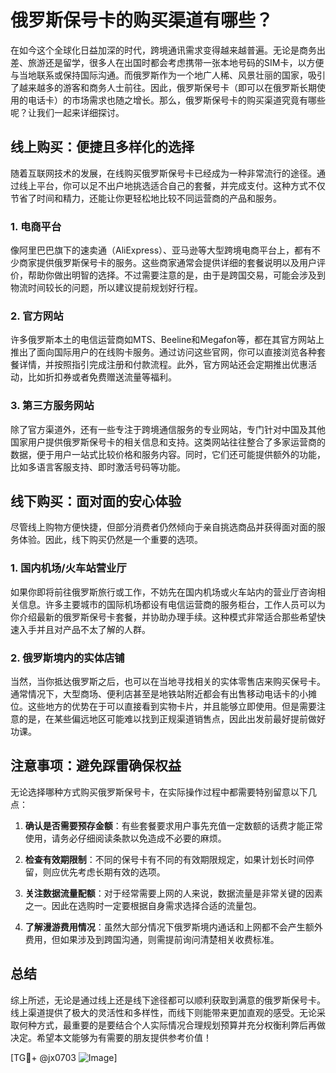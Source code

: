 # 俄罗斯保号卡的购买渠道有哪些？

在如今这个全球化日益加深的时代，跨境通讯需求变得越来越普遍。无论是商务出差、旅游还是留学，很多人在出国时都会考虑携带一张本地号码的SIM卡，以方便与当地联系或保持国际沟通。而俄罗斯作为一个地广人稀、风景壮丽的国家，吸引了越来越多的游客和商务人士前往。因此，俄罗斯保号卡（即可以在俄罗斯长期使用的电话卡）的市场需求也随之增长。那么，俄罗斯保号卡的购买渠道究竟有哪些呢？让我们一起来详细探讨。

## 线上购买：便捷且多样化的选择

随着互联网技术的发展，在线购买俄罗斯保号卡已经成为一种非常流行的途径。通过线上平台，你可以足不出户地挑选适合自己的套餐，并完成支付。这种方式不仅节省了时间和精力，还能让你更轻松地比较不同运营商的产品和服务。

### 1. 电商平台

像阿里巴巴旗下的速卖通（AliExpress）、亚马逊等大型跨境电商平台上，都有不少商家提供俄罗斯保号卡的服务。这些商家通常会提供详细的套餐说明以及用户评价，帮助你做出明智的选择。不过需要注意的是，由于是跨国交易，可能会涉及到物流时间较长的问题，所以建议提前规划好行程。

### 2. 官方网站

许多俄罗斯本土的电信运营商如MTS、Beeline和Megafon等，都在其官方网站上推出了面向国际用户的在线购卡服务。通过访问这些官网，你可以直接浏览各种套餐详情，并按照指引完成注册和付款流程。此外，官方网站还会定期推出优惠活动，比如折扣券或者免费赠送流量等福利。

### 3. 第三方服务网站

除了官方渠道外，还有一些专注于跨境通信服务的专业网站，专门针对中国及其他国家用户提供俄罗斯保号卡的相关信息和支持。这类网站往往整合了多家运营商的数据，便于用户一站式比较价格和服务内容。同时，它们还可能提供额外的功能，比如多语言客服支持、即时激活号码等功能。

## 线下购买：面对面的安心体验

尽管线上购物方便快捷，但部分消费者仍然倾向于亲自挑选商品并获得面对面的服务体验。因此，线下购买仍然是一个重要的选项。

### 1. 国内机场/火车站营业厅

如果你即将前往俄罗斯旅行或工作，不妨先在国内机场或火车站内的营业厅咨询相关信息。许多主要城市的国际机场都设有电信运营商的服务柜台，工作人员可以为你介绍最新的俄罗斯保号卡套餐，并协助办理手续。这种模式非常适合那些希望快速入手并且对产品不太了解的人群。

### 2. 俄罗斯境内的实体店铺

当然，当你抵达俄罗斯之后，也可以在当地寻找相关的实体零售店来购买保号卡。通常情况下，大型商场、便利店甚至是地铁站附近都会有出售移动电话卡的小摊位。这些地方的优势在于可以直接看到实物卡片，并且能够立即使用。但是需要注意的是，在某些偏远地区可能难以找到正规渠道销售点，因此出发前最好提前做好功课。

## 注意事项：避免踩雷确保权益

无论选择哪种方式购买俄罗斯保号卡，在实际操作过程中都需要特别留意以下几点：

1. **确认是否需要预存金额**：有些套餐要求用户事先充值一定数额的话费才能正常使用，请务必仔细阅读条款以免造成不必要的麻烦。
   
2. **检查有效期限制**：不同的保号卡有不同的有效期限规定，如果计划长时间停留，则应优先考虑长期有效的选项。

3. **关注数据流量配额**：对于经常需要上网的人来说，数据流量是非常关键的因素之一。因此在选购时一定要根据自身需求选择合适的流量包。

4. **了解漫游费用情况**：虽然大部分情况下俄罗斯境内通话和上网都不会产生额外费用，但如果涉及到跨国沟通，则需提前询问清楚相关收费标准。

## 总结

综上所述，无论是通过线上还是线下途径都可以顺利获取到满意的俄罗斯保号卡。线上渠道提供了极大的灵活性和多样性，而线下则能带来更加直观的感受。无论采取何种方式，最重要的是要结合个人实际情况合理规划预算并充分权衡利弊后再做决定。希望本文能够为有需要的朋友提供参考价值！

[TG💪+ @jx0703 ![Image](https://github.com/user-attachments/assets/dbca1d08-cadb-493c-b0ec-ad6f7a83f270)]